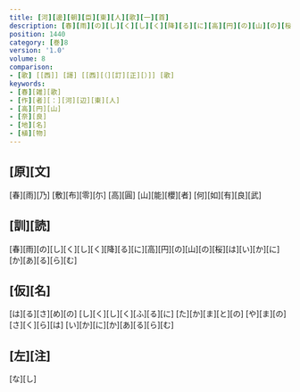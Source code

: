 ```yaml
---
title: [河][邊][朝][臣][東][人][歌][一][首]
description: [春][雨][の][し][く][し][く][降][る][に][高][円][の][山][の][桜][は][い][か][に][か][あ][る][ら][む]
position: 1440
category: [巻]8
version: '1.0'
volume: 8
comparison:
- [歌] [[西]] [謌] [[西][（][訂][正][）]] [歌]
keywords:
- [春][雑][歌]
- [作][者][：][河][辺][東][人]
- [高][円][山]
- [奈][良]
- [地][名]
- [植][物]
---
```


## [原][文]

[春][雨][乃] [敷][布][零][尓] [高][圓] [山][能][櫻][者] [何][如][有][良][武]

## [訓][読]

[春][雨][の][し][く][し][く][降][る][に][高][円][の][山][の][桜][は][い][か][に][か][あ][る][ら][む]

## [仮][名]

[は][る][さ][め][の] [し][く][し][く][ふ][る][に] [た][か][ま][と][の] [や][ま][の][さ][く][ら][は] [い][か][に][か][あ][る][ら][む]

## [左][注]

[な][し]
